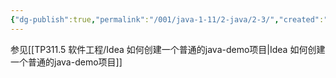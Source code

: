 ```yaml
---
{"dg-publish":true,"permalink":"/001/java-1-11/2-java/2-3/","created":"2024-03-06T16:57:25.637+08:00","updated":"2024-06-01T10:30:00.832+08:00"}
---
```


参见[[TP311.5 软件工程/Idea 如何创建一个普通的java-demo项目\|Idea 如何创建一个普通的java-demo项目]]